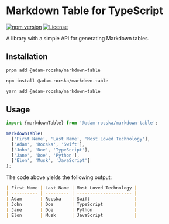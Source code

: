 # Markdown Table for TypeScript

[![npm version](https://img.shields.io/npm/v/@adam-rocska/markdown-table)](https://www.npmjs.com/package/@adam-rocska/markdown-table)
[![License](https://img.shields.io/npm/l/@adam-rocska/markdown-table)](https://github.com/adam-rocska/markdown-table-typescript/blob/main/LICENSE)

A library with a simple API for generating Markdown tables.

## Installation

```zsh
pnpm add @adam-rocska/markdown-table
```

```zsh
npm install @adam-rocska/markdown-table
```

```zsh
yarn add @adam-rocska/markdown-table
```

## Usage

```typescript
import {markdownTable} from '@adam-rocska/markdown-table';

markdownTable(
  ['First Name', 'Last Name', 'Most Loved Technology'],
  ['Adam', 'Rocska', 'Swift'],
  ['John', 'Doe', 'TypeScript'],
  ['Jane', 'Doe', 'Python'],
  ['Elon', 'Musk', 'JavaScript']
);
```

The code above yields the following output:

```md
| First Name | Last Name | Most Loved Technology |
| ---------- | --------- | --------------------- |
| Adam       | Rocska    | Swift                 |
| John       | Doe       | TypeScript            |
| Jane       | Doe       | Python                |
| Elon       | Musk      | JavaScript            |
```
